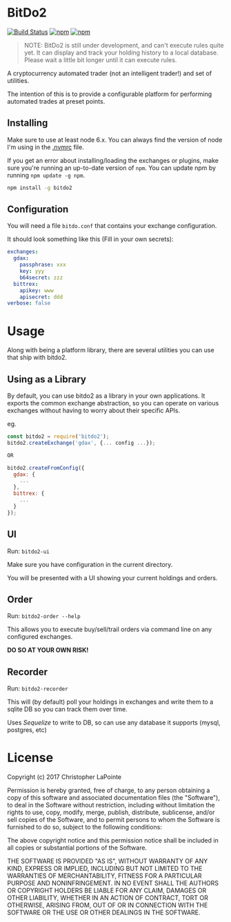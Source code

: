 # BitDo2

[![Build Status](https://travis-ci.org/zix99/bitdo2.svg?branch=master)](https://travis-ci.org/zix99/bitdo2)
[![npm](https://img.shields.io/npm/v/bitdo2.svg)](https://www.npmjs.com/package/bitdo2)
[![npm](https://img.shields.io/npm/l/bitdo2.svg)](https://www.npmjs.com/package/bitdo2)

> NOTE: BitDo2 is still under development, and can't execute rules quite yet.  It can display and track your holding history to a local database.  Please wait a little bit longer until it can execute rules.

A cryptocurrency automated trader (not an intelligent trader!) and set of utilities.

The intention of this is to provide a configurable platform for performing
automated trades at preset points.

## Installing

Make sure to use at least node 6.x. You can always find the version of node I'm using in the [.nvmrc](.nvmrc) file.

If you get an error about installing/loading the exchanges or plugins, make sure you're running an up-to-date version of `npm`. You
can update npm by running `npm update -g npm`.

```bash
npm install -g bitdo2
```

## Configuration

You will need a file `bitdo.conf` that contains your exchange configuration.

It should look something like this (Fill in your own secrets):
```yaml
exchanges:
  gdax:
    passphrase: xxx
    key: yyy
    b64secret: zzz
  bittrex:
    apikey: www
    apisecret: ddd
verbose: false
```

# Usage

Along with being a platform library, there are several utilities you can use that ship with bitdo2.

## Using as a Library

By default, you can use bitdo2 as a library in your own applications.  It exports the common exchange abstraction,
so you can operate on various exchanges without having to worry about their specific APIs.

eg.
```js
const bitdo2 = require('bitdo2');
bitdo2.createExchange('gdax', {... config ...});

OR

bitdo2.createFromConfig({
  gdax: {
    ...
  },
  bittrex: {
    ...
  }
});
```

## UI

Run: `bitdo2-ui`

Make sure you have configuration in the current directory.

You will be presented with a UI showing your current holdings and orders.

## Order

Run: `bitdo2-order --help`

This allows you to execute buy/sell/trail orders via command line on any configured exchanges.

**DO SO AT YOUR OWN RISK!**

## Recorder

Run: `bitdo2-recorder`

This will (by default) poll your holdings in exchanges and write them to a sqlite DB so you can track them over time.

Uses *Sequelize* to write to DB, so can use any database it supports (mysql, postgres, etc)

# License

Copyright (c) 2017 Christopher LaPointe

Permission is hereby granted, free of charge, to any person obtaining a copy
of this software and associated documentation files (the "Software"), to deal
in the Software without restriction, including without limitation the rights
to use, copy, modify, merge, publish, distribute, sublicense, and/or sell
copies of the Software, and to permit persons to whom the Software is
furnished to do so, subject to the following conditions:

The above copyright notice and this permission notice shall be included in all
copies or substantial portions of the Software.

THE SOFTWARE IS PROVIDED "AS IS", WITHOUT WARRANTY OF ANY KIND, EXPRESS OR
IMPLIED, INCLUDING BUT NOT LIMITED TO THE WARRANTIES OF MERCHANTABILITY,
FITNESS FOR A PARTICULAR PURPOSE AND NONINFRINGEMENT. IN NO EVENT SHALL THE
AUTHORS OR COPYRIGHT HOLDERS BE LIABLE FOR ANY CLAIM, DAMAGES OR OTHER
LIABILITY, WHETHER IN AN ACTION OF CONTRACT, TORT OR OTHERWISE, ARISING FROM,
OUT OF OR IN CONNECTION WITH THE SOFTWARE OR THE USE OR OTHER DEALINGS IN THE
SOFTWARE.

